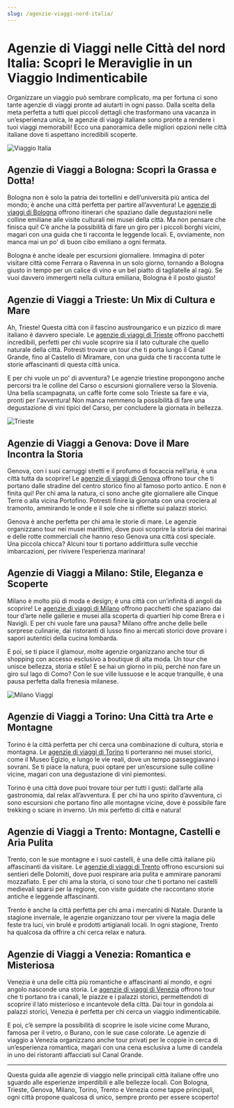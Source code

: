 ```yaml
---
slug: /agenzie-viaggi-nord-italia/
---
```

# Agenzie di Viaggi nelle Città del nord Italia: Scopri le Meraviglie in un Viaggio Indimenticabile

Organizzare un viaggio può sembrare complicato, ma per fortuna ci sono tante agenzie di viaggi pronte ad aiutarti in ogni passo. Dalla scelta della meta perfetta a tutti quei piccoli dettagli che trasformano una vacanza in un’esperienza unica, le agenzie di viaggi italiane sono pronte a rendere i tuoi viaggi memorabili! Ecco una panoramica delle migliori opzioni nelle città italiane dove ti aspettano incredibili scoperte.

![Viaggio Italia](/guide-img/output/1.jpg)

## Agenzie di Viaggi a Bologna: Scopri la Grassa e Dotta!

Bologna non è solo la patria dei tortellini e dell’università più antica del mondo; è anche una città perfetta per partire all’avventura! Le [agenzie di viaggi di Bologna](https://www.impresaitalia.info/633/1/agenzie-viaggi/bologna.aspx) offrono itinerari che spaziano dalle degustazioni nelle colline emiliane alle visite culturali nei musei della città. Ma non pensare che finisca qui! C’è anche la possibilità di fare un giro per i piccoli borghi vicini, magari con una guida che ti racconta le leggende locali. E, ovviamente, non manca mai un po' di buon cibo emiliano a ogni fermata.

Bologna è anche ideale per escursioni giornaliere. Immagina di poter visitare città come Ferrara o Ravenna in un solo giorno, tornando a Bologna giusto in tempo per un calice di vino e un bel piatto di tagliatelle al ragù. Se vuoi davvero immergerti nella cultura emiliana, Bologna è il posto giusto!

## Agenzie di Viaggi a Trieste: Un Mix di Cultura e Mare

Ah, Trieste! Questa città con il fascino austroungarico e un pizzico di mare italiano è davvero speciale. Le [agenzie di viaggi di Trieste](https://www.impresaitalia.info/633/1/agenzie-viaggi/trieste.aspx) offrono pacchetti incredibili, perfetti per chi vuole scoprire sia il lato culturale che quello naturale della città. Potresti trovare un tour che ti porta lungo il Canal Grande, fino al Castello di Miramare, con una guida che ti racconta tutte le storie affascinanti di questa città unica.

E per chi vuole un po' di avventura? Le agenzie triestine propongono anche percorsi tra le colline del Carso o escursioni giornaliere verso la Slovenia. Una bella scampagnata, un caffè forte come solo Trieste sa fare e via, pronti per l'avventura! Non manca nemmeno la possibilità di fare una degustazione di vini tipici del Carso, per concludere la giornata in bellezza.

![Trieste](/guide-img/output/2.jpg)

## Agenzie di Viaggi a Genova: Dove il Mare Incontra la Storia

Genova, con i suoi carruggi stretti e il profumo di focaccia nell’aria, è una città tutta da scoprire! Le [agenzie di viaggi di Genova](https://www.impresaitalia.info/633/1/agenzie-viaggi/genova.aspx) offrono tour che ti portano dalle stradine del centro storico fino al famoso porto antico. E non è finita qui! Per chi ama la natura, ci sono anche gite giornaliere alle Cinque Terre o alla vicina Portofino. Potresti finire la giornata con una crociera al tramonto, ammirando le onde e il sole che si riflette sui palazzi storici.

Genova è anche perfetta per chi ama le storie di mare. Le agenzie organizzano tour nei musei marittimi, dove puoi scoprire la storia dei marinai e delle rotte commerciali che hanno reso Genova una città così speciale. Una piccola chicca? Alcuni tour ti portano addirittura sulle vecchie imbarcazioni, per rivivere l’esperienza marinara!

## Agenzie di Viaggi a Milano: Stile, Eleganza e Scoperte

Milano è molto più di moda e design; è una città con un’infinità di angoli da scoprire! Le [agenzie di viaggi di Milano](https://www.impresaitalia.info/633/1/agenzie-viaggi/milano.aspx) offrono pacchetti che spaziano dai tour d’arte nelle gallerie e musei alla scoperta di quartieri hip come Brera e i Navigli. E per chi vuole fare una pausa? Milano offre anche delle belle sorprese culinarie, dai ristoranti di lusso fino ai mercati storici dove provare i sapori autentici della cucina lombarda.

E poi, se ti piace il glamour, molte agenzie organizzano anche tour di shopping con accesso esclusivo a boutique di alta moda. Un tour che unisce bellezza, storia e stile! E se hai un giorno in più, perché non fare un giro sul lago di Como? Con le sue ville lussuose e le acque tranquille, è una pausa perfetta dalla frenesia milanese.

![Milano Viaggi](/guide-img/output/3.jpg)

## Agenzie di Viaggi a Torino: Una Città tra Arte e Montagne

Torino è la città perfetta per chi cerca una combinazione di cultura, storia e montagna. Le [agenzie di viaggi di Torino](https://www.impresaitalia.info/633/1/agenzie-viaggi/torino.aspx) ti porteranno nei musei storici, come il Museo Egizio, e lungo le vie reali, dove un tempo passeggiavano i sovrani. Se ti piace la natura, puoi optare per un’escursione sulle colline vicine, magari con una degustazione di vini piemontesi. 

Torino è una città dove puoi trovare tour per tutti i gusti: dall’arte alla gastronomia, dal relax all’avventura. E per chi ha uno spirito d’avventura, ci sono escursioni che portano fino alle montagne vicine, dove è possibile fare trekking o sciare in inverno. Un mix perfetto di città e natura!

## Agenzie di Viaggi a Trento: Montagne, Castelli e Aria Pulita

Trento, con le sue montagne e i suoi castelli, è una delle città italiane più affascinanti da visitare. Le [agenzie di viaggi di Trento](https://www.impresaitalia.info/633/1/agenzie-viaggi/trento.aspx) offrono escursioni sui sentieri delle Dolomiti, dove puoi respirare aria pulita e ammirare panorami mozzafiato. E per chi ama la storia, ci sono tour che ti portano nei castelli medievali sparsi per la regione, con visite guidate che raccontano storie antiche e leggende affascinanti.

Trento è anche la città perfetta per chi ama i mercatini di Natale. Durante la stagione invernale, le agenzie organizzano tour per vivere la magia delle feste tra luci, vin brulé e prodotti artigianali locali. In ogni stagione, Trento ha qualcosa da offrire a chi cerca relax e natura.

## Agenzie di Viaggi a Venezia: Romantica e Misteriosa

Venezia è una delle città più romantiche e affascinanti al mondo, e ogni angolo nasconde una storia. Le [agenzie di viaggi di Venezia](https://www.impresaitalia.info/633/1/agenzie-viaggi/venezia.aspx) offrono tour che ti portano tra i canali, le piazze e i palazzi storici, permettendoti di scoprire il lato misterioso e incantevole della città. Dai tour in gondola ai palazzi storici, Venezia è perfetta per chi cerca un viaggio indimenticabile.

E poi, c’è sempre la possibilità di scoprire le isole vicine come Murano, famosa per il vetro, o Burano, con le sue case colorate. Le agenzie di viaggio a Venezia organizzano anche tour privati per le coppie in cerca di un’esperienza romantica, magari con una cena esclusiva a lume di candela in uno dei ristoranti affacciati sul Canal Grande.

---

Questa guida alle agenzie di viaggio nelle principali città italiane offre uno sguardo alle esperienze imperdibili e alle bellezze locali. Con Bologna, Trieste, Genova, Milano, Torino, Trento e Venezia come tappe principali, ogni città propone qualcosa di unico, sempre pronto per essere scoperto!
